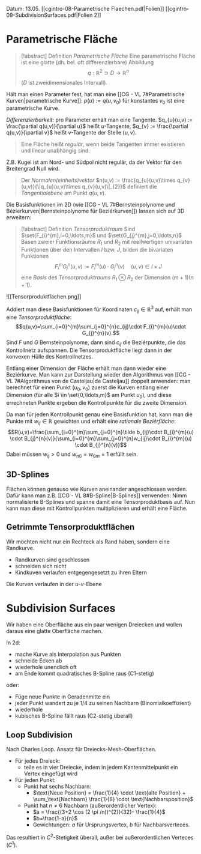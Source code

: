 Datum: 13.05.
[[cgintro-08-Parametrische Flaechen.pdf|Folien]]
[[cgintro-09-SubdivisionSurfaces.pdf|Folien 2]]

# Parametrische Fläche

> [!abstract] Definition *Parametrische Fläche*
> Eine parametrische Fläche ist eine glatte (dh. bel. oft differenzierbare) Abbildung $$q: \mathbb{R}^{2}\supset D \to \mathbb{R}^{n}$$ ($D$ ist zweidimensionales Intervall).

Hält man einen Parameter fest, hat man eine [[CG - VL 7#Parametrische Kurven|parametrische Kurve]]: $p(u) := q(u, v_{0})$ für konstantes $v_0$ ist eine parametrische Kurve.

*Differenzierbarkeit:* pro Parameter erhält man eine Tangente.
$q_{u}(u,v) := \frac{\partial q(u,v)}{\partial u}$ heißt $u$-Tangente, $q_{v} := \frac{\partial q(u,v)}{\partial v}$ heißt $v$-Tangente der Stelle $(u,v)$.

> Eine Fläche heißt *regulär*, wenn beide Tangenten immer existieren und linear unabhängig sind.

Z.B. Kugel ist am Nord- und Südpol nicht regulär, da der Vektor für den Breitengrad Null wird.

> Der *Normalen(einheits)vektor* $n(u,v) := \frac{q_{u}(u,v)\times q_{v}(u,v)}{\|q_{u}(u,v)\times q_{v}(u,v)\|_{2}}$ definiert die *Tangentialebene* am Punkt $q(u,v)$.

Die Basisfunktionen im 2D (wie [[CG - VL 7#Bernsteinpolynome und Bézierkurven|Bernsteinpolynome für Beziérkurven]]) lassen sich auf 3D erweitern:

> [!abstract] Definition *Tensorproduktraum*
> Sind $\set{F_{i}^{m},i=0,\ldots,m}$ und $\set{G_{j}^{m},j=0,\ldots,n}$ Basen zweier Funktionsräume $R_1$ und $R_2$ mit reellwertigen univariaten Funktionen über den Intervallen $I$ bzw. $J$, bilden die bivariaten Funktionen $$F_{i}^{m}G_{j}^{n}(u,v) := F_{i}^{m}(u) \cdot G_{j}^{n}(v)\quad (u,v) \in I \times J$$eine *Basis* des *Tensorproduktraums* $R_{1}\otimes R_2$ der Dimension $(m+1)(n+1)$.

![[Tensorproduktflächen.png]]

Addiert man diese Basisfunktionen für Koordinaten $c_{ij}\in \mathbb{R}^3$ auf, erhält man eine *Tensorproduktfläche*:$$q(u,v)=\sum_{i=0}^{m}\sum_{j=0}^{n}c_{ij}\cdot F_{i}^{m}(u)\cdot G_{j}^{n}(v).$$
Sind $F$ und $G$ Bernsteinpolynome, dann sind $c_{ij}$ die Beziérpunkte, die das Kontrollnetz aufspannen. Die Tensorproduktfläche liegt dann in der konvexen Hülle des Kontrollnetzes.

Entlang einer Dimension der Fläche erhält man dann wieder eine Beziérkurve.
Man kann zur Darstellung wieder den Algorithmus von [[CG - VL 7#Algorithmus von de Casteljau|de Casteljau]] doppelt anwenden: man berechnet für einen Punkt $(u_0,v_0)$ zuerst die Kurven entlang einer Dimension (für alle $i \in \set{0,\ldots,m}$ am Punkt $u_0$), und diese errechneten Punkte ergeben die Kontrollpunkte für die zweite Dimension.

Da man für jeden Kontrollpunkt genau eine Basisfunktion hat, kann man die Punkte  mit $w_{ij}\in \mathbb{R}$ gewichten und erhält eine *rationale Beziérfläche*: $$R(u,v)=\frac{\sum_{i=0}^{m}\sum_{j=0}^{n}\tilde b_{ij}\cdot B_{i}^{m}(u) \cdot B_{j}^{n}(v)}{\sum_{i=0}^{m}\sum_{j=0}^{n}w_{ij}\cdot B_{i}^{m}(u) \cdot B_{j}^{n}(v)}$$
Dabei müssen $w_{ij}>0$ und $w_{n0}=w_{0m}=1$ erfüllt sein.

## 3D-Splines

Flächen können genauso wie Kurven aneinander angeschlossen werden. 
Dafür kann man z.B. [[CG - VL 8#B-Spline|B-Splines]] verwenden: Nimm normalisierte B-Splines und spanne damit eine Tensorproduktbasis auf. Nun kann man diese mit Kontrollpunkten multiplizieren und erhält eine Fläche.

## Getrimmte Tensorproduktflächen

Wir möchten nicht nur ein Rechteck als Rand haben, sondern eine Randkurve.

- Randkurven sind geschlossen
- schneiden sich nicht
- Kindkuven verlaufen entgegengesetzt zu ihren Eltern

Die Kurven verlaufen in der $u$-$v$-Ebene

# Subdivision Surfaces

Wir haben eine Oberfläche aus ein paar wenigen Dreiecken und wollen daraus eine glatte Oberfläche machen.

In 2d:
- mache Kurve als Interpolation aus Punkten
- schneide Ecken ab
- wiederhole unendlich oft
- am Ende kommt quadratisches B-Spline raus (C1-stetig)

oder:
- Füge neue Punkte in Geradenmitte ein
- jeder Punkt wandert zu je 1/4 zu seinen Nachbarn (Binomialkoeffizient)
- wiederhole
- kubisches B-Spline fällt raus (C2-stetig überall)


## Loop Subdivision

Nach Charles Loop. Ansatz für Dreiecks-Mesh-Oberflächen.

- Für jedes Dreieck:
	- teile es in vier Dreiecke, indem in jedem Kantenmittelpunkt ein Vertex eingefügt wird
- Für jeden Punkt:
	- Punkt hat sechs Nachbarn:
		- $\text{Neue Position} = \frac{1}{4} \cdot \text{alte Position} + \sum_\text{Nachbarn} \frac{1}{8} \cdot \text{Nachbarsposition}$
	- Punkt hat $n \neq 6$ Nachbarn (außerordentlicher Vertex):
		- $a = \frac{(3+2 \cos (2 \pi /n))^{2}}{32}- \frac{1}{4}$
		- $b=\frac{1-a}{n}$
		- Gewichtungen: $a$ für Ursprungsvertex, $b$ für Nachbarsverteces.

Das resultiert in $C^2$-Stetigkeit überall, außer bei außerordentlichen Verteces ($C^{1}$).